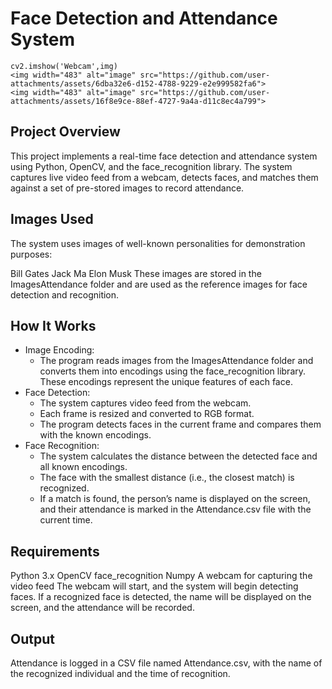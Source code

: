 # Face Detection and Attendance System

    cv2.imshow('Webcam',img)
    <img width="483" alt="image" src="https://github.com/user-attachments/assets/6dba32e6-d152-4788-9229-e2e999582fa6">
    <img width="483" alt="image" src="https://github.com/user-attachments/assets/16f8e9ce-88ef-4727-9a4a-d11c8ec4a799">

## Project Overview
This project implements a real-time face detection and attendance system using Python, OpenCV, and the face_recognition library. The system captures live video feed from a webcam, detects faces, and matches them against a set of pre-stored images to record attendance.

## Images Used
The system uses images of well-known personalities for demonstration purposes:

Bill Gates
Jack Ma
Elon Musk
These images are stored in the ImagesAttendance folder and are used as the reference images for face detection and recognition.

## How It Works
- Image Encoding:
    - The program reads images from the ImagesAttendance folder and converts them into encodings using the face_recognition library. These encodings represent the unique features of each face.
- Face Detection:
    - The system captures video feed from the webcam.
    - Each frame is resized and converted to RGB format.
    - The program detects faces in the current frame and compares them with the known encodings.
- Face Recognition:
    - The system calculates the distance between the detected face and all known encodings.
    - The face with the smallest distance (i.e., the closest match) is recognized.
    - If a match is found, the person’s name is displayed on the screen, and their attendance is marked in the Attendance.csv file with the current time.
## Requirements
Python 3.x
OpenCV
face_recognition
Numpy
A webcam for capturing the video feed
The webcam will start, and the system will begin detecting faces.
If a recognized face is detected, the name will be displayed on the screen, and the attendance will be recorded.
## Output
Attendance is logged in a CSV file named Attendance.csv, with the name of the recognized individual and the time of recognition.
